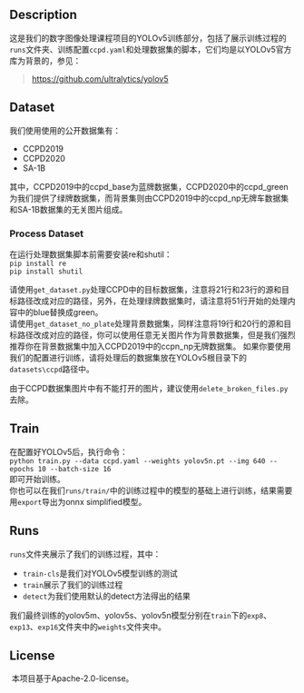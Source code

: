 ## Description
这是我们的数字图像处理课程项目的YOLOv5训练部分，包括了展示训练过程的`runs`文件夹、训练配置`ccpd.yaml`和处理数据集的脚本，它们均是以YOLOv5官方库为背景的，参见：  
> https://github.com/ultralytics/yolov5

## Dataset
我们使用使用的公开数据集有：
- CCPD2019
- CCPD2020
- SA-1B

其中，CCPD2019中的ccpd_base为蓝牌数据集，CCPD2020中的ccpd_green为我们提供了绿牌数据集，而背景集则由CCPD2019中的ccpd_np无牌车数据集和SA-1B数据集的无关图片组成。

### Process Dataset
在运行处理数据集脚本前需要安装re和shutil：  
`pip install re`  
`pip install shutil`  

请使用`get_dataset.py`处理CCPD中的目标数据集，注意将21行和23行的源和目标路径改成对应的路径，另外，在处理绿牌数据集时，请注意将51行开始的处理内容中的blue替换成green。  
请使用`get_dataset_no_plate`处理背景数据集，同样注意将19行和20行的源和目标路径改成对应的路径，你可以使用任意无关图片作为背景数据集，但是我们强烈推荐你在背景数据集中加入CCPD2019中的ccpn_np无牌数据集。
如果你要使用我们的配置进行训练，请将处理后的数据集放在YOLOv5根目录下的`datasets\ccpd`路径中。

由于CCPD数据集图片中有不能打开的图片，建议使用`delete_broken_files.py`去除。

## Train
在配置好YOLOv5后，执行命令：  
`python train.py --data ccpd.yaml --weights yolov5n.pt --img 640 --epochs 10 --batch-size 16`  
即可开始训练。  
你也可以在我们`runs/train/`中的训练过程中的模型的基础上进行训练，结果需要用`export`导出为onnx simplified模型。

## Runs
`runs`文件夹展示了我们的训练过程，其中： 

- `train-cls`是我们对YOLOv5模型训练的测试  
- `train`展示了我们的训练过程  
- `detect`为我们使用默认的detect方法得出的结果  

我们最终训练的yolov5m、yolov5s、yolov5n模型分别在`train`下的`exp8`、`exp13`、`exp16`文件夹中的`weights`文件夹中。

## License
​ 本项目基于Apache-2.0-license。
